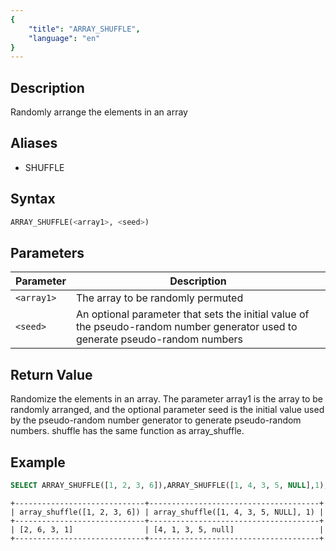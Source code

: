 ```yaml
---
{
    "title": "ARRAY_SHUFFLE",
    "language": "en"
}
---
```


<!--
Licensed to the Apache Software Foundation (ASF) under one
or more contributor license agreements.  See the NOTICE file
distributed with this work for additional information
regarding copyright ownership.  The ASF licenses this file
to you under the Apache License, Version 2.0 (the
"License"); you may not use this file except in compliance
with the License.  You may obtain a copy of the License at

  http://www.apache.org/licenses/LICENSE-2.0

Unless required by applicable law or agreed to in writing,
software distributed under the License is distributed on an
"AS IS" BASIS, WITHOUT WARRANTIES OR CONDITIONS OF ANY
KIND, either express or implied.  See the License for the
specific language governing permissions and limitations
under the License.
-->


## Description

Randomly arrange the elements in an array

## Aliases

- SHUFFLE

## Syntax

```sql
ARRAY_SHUFFLE(<array1>, <seed>)
```

## Parameters

| Parameter | Description |
|--|--|
| `<array1>` | The array to be randomly permuted |
| `<seed>` | An optional parameter that sets the initial value of the pseudo-random number generator used to generate pseudo-random numbers |

## Return Value

Randomize the elements in an array. The parameter array1 is the array to be randomly arranged, and the optional parameter seed is the initial value used by the pseudo-random number generator to generate pseudo-random numbers. shuffle has the same function as array_shuffle.

## Example

```sql
SELECT ARRAY_SHUFFLE([1, 2, 3, 6]),ARRAY_SHUFFLE([1, 4, 3, 5, NULL],1);
```

```text
+-----------------------------+--------------------------------------+
| array_shuffle([1, 2, 3, 6]) | array_shuffle([1, 4, 3, 5, NULL], 1) |
+-----------------------------+--------------------------------------+
| [2, 6, 3, 1]                | [4, 1, 3, 5, null]                   |
+-----------------------------+--------------------------------------+
```
